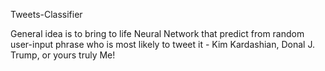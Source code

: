 Tweets-Classifier

General idea is to bring to life Neural Network that predict from random user-input phrase who is most likely to tweet it - Kim Kardashian, Donal J. Trump, or yours truly Me!  